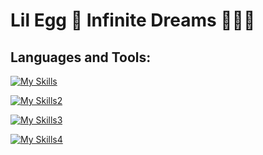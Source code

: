# Lil Egg 🥚 Infinite Dreams 🌌💫✨

## Languages and Tools:

[![My Skills](https://skillicons.dev/icons?i=ableton,ae,au,aws,css,docker)](https://skillicons.dev)

[![My Skills2](https://skillicons.dev/icons?i=flask,git,heroku,html,ai,js)](https://skillicons.dev)

[![My Skills3](https://skillicons.dev/icons?i=ps,postgres,py,react,redux,sqlite)](https://skillicons.dev)

[![My Skills4](https://skillicons.dev/icons?i=express,nodejs,vscode,nginx,svg,mysql,xd)](https://skillicons.dev)
